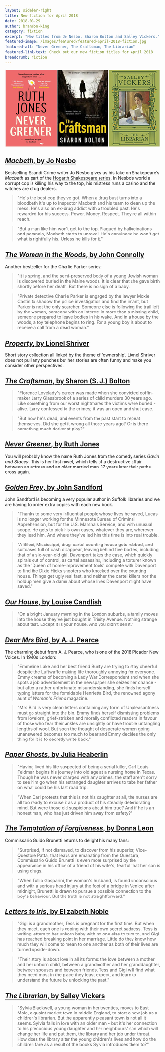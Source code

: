 ```yaml
---
layout: sidebar-right
title: New fiction for April 2018
date: 2018-03-29
author: brandon-king
category: fiction
excerpt: "New titles from Jo Nesbo, Sharon Bolton and Salley Vickers."
featured-image: /images/featured/featured-april-2018-fiction.jpg
featured-alt: "Never Greener, The Craftsman, The Librarian"
featured-link-text: Check out our new fiction titles for April 2018
breadcrumb: fiction
---
```


![Never Greener, The Craftsman, The Librarian](/images/featured/featured-april-2018-fiction.jpg)

## [<cite>Macbeth</cite>, by Jo Nesbo](https://suffolk.spydus.co.uk/cgi-bin/spydus.exe/ENQ/OPAC/BIBENQ?BRN=2352814)

Bestselling Scandi Crime writer Jo Nesbo gives us his take on Shakepeare’s <cite>Macbeth</cite> as part of the [Hogarth Shakespeare series](/new-suggestions/articles/hogarth-shakespeare-project/). In Nesbo’s world a corrupt cop is killing his way to the top, his mistress runs a casino and the witches are drug dealers.

> "He's the best cop they've got. When a drug bust turns into a bloodbath it's up to Inspector Macbeth and his team to clean up the mess. He's also an ex-drug addict with a troubled past. He's rewarded for his success. Power. Money. Respect. They're all within reach.

> "But a man like him won't get to the top. Plagued by hallucinations and paranoia, Macbeth starts to unravel. He's convinced he won't get what is rightfully his. Unless he kills for it."

## [<cite>The Woman in the Woods</cite>, by John Connolly](https://suffolk.spydus.co.uk/cgi-bin/spydus.exe/ENQ/OPAC/BIBENQ?BRN=2349540)

Another bestseller for the Charlie Parker series:

> "It is spring, and the semi-preserved body of a young Jewish woman is discovered buried in the Maine woods. It is clear that she gave birth shortly before her death. But there is no sign of a baby.

> "Private detective Charlie Parker is engaged by the lawyer Moxie Castin to shadow the police investigation and find the infant, but Parker is not the only searcher. Someone else is following the trail left by the woman, someone with an interest in more than a missing child, someone prepared to leave bodies in his wake. And in a house by the woods, a toy telephone begins to ring. For a young boy is about to receive a call from a dead woman."

## [<cite>Property</cite>, by Lionel Shriver](https://suffolk.spydus.co.uk/cgi-bin/spydus.exe/ENQ/OPAC/BIBENQ?BRN=2352665)

Short story collection all linked by the theme of ‘ownership’. Lionel Shriver does not pull any punches but her stories are often funny and make you consider other perspectives.

## [<cite>The Craftsman</cite>, by Sharon (S. J.) Bolton](https://suffolk.spydus.co.uk/cgi-bin/spydus.exe/ENQ/OPAC/BIBENQ?BRN=2351366)

> "Florence Lovelady's career was made when she convicted coffin-maker Larry Glassbrook of a series of child murders 30 years ago. Like something from our worst nightmares the victims were buried - alive. Larry confessed to the crimes; it was an open and shut case.

> "But now he's dead, and events from the past start to repeat themselves. Did she get it wrong all those years ago? Or is there something much darker at play?"

## [<cite>Never Greener</cite>, by Ruth Jones](https://suffolk.spydus.co.uk/cgi-bin/spydus.exe/ENQ/OPAC/BIBENQ?BRN=2320466)

You will probably know the name Ruth Jones from the comedy series <cite>Gavin and Stacey</cite>. This is her first novel, which tells of a destructive affair between an actress and an older married man. 17 years later their paths cross again.

## [<cite>Golden Prey</cite>, by John Sandford](https://suffolk.spydus.co.uk/cgi-bin/spydus.exe/ENQ/OPAC/BIBENQ?BRN=2351379)

John Sandford is becoming a very popular author in Suffolk libraries and we are having to order extra copies with each new book.

> "Thanks to some very influential people whose lives he saved, Lucas is no longer working for the Minnesota Bureau of Criminal Apprehension, but for the U.S. Marshals Service, and with unusual scope. He gets to pick his own cases, whatever they are, wherever they lead him. And where they've led him this time is into real trouble.

> "A Biloxi, Mississippi, drug-cartel counting house gets robbed, and suitcases full of cash disappear, leaving behind five bodies, including that of a six-year-old girl. Davenport takes the case, which quickly spirals out of control, as cartel assassins, including a torturer known as the 'Queen of home-improvement tools' compete with Davenport to find the Dixie Hicks shooters who knocked over the counting house. Things get ugly real fast, and neither the cartel killers nor the holdup men give a damn about whose lives Davenport might have saved."

## [<cite>Our House</cite>, by Louise Candlish](https://suffolk.spydus.co.uk/cgi-bin/spydus.exe/ENQ/OPAC/BIBENQ?BRN=2350233)

> "On a bright January morning in the London suburbs, a family moves into the house they've just bought in Trinity Avenue. Nothing strange about that. Except it is your house. And you didn't sell it."

## [<cite>Dear Mrs Bird</cite>, by A. J. Pearce](https://suffolk.spydus.co.uk/cgi-bin/spydus.exe/ENQ/OPAC/BIBENQ?BRN=2352787)

The charming debut from A. J. Pearce, who is one of the 2018 Picador New Voices. In 1940s London:

> "Emmeline Lake and her best friend Bunty are trying to stay cheerful despite the Luftwaffe making life thoroughly annoying for everyone. Emmy dreams of becoming a Lady War Correspondent and when she spots a job advertisement in the newspaper she seizes her chance - but after a rather unfortunate misunderstanding, she finds herself typing letters for the formidable Henrietta Bird, the renowned agony aunt of <cite>Woman's Friend</cite> magazine.

> "Mrs Bird is very clear: letters containing any form of Unpleasantness must go straight into the bin. Emmy finds herself dismissing problems from lovelorn, grief-stricken and morally conflicted readers in favour of those who fear their ankles are unsightly or have trouble untangling lengths of wool. But soon the thought of desperate women going unanswered becomes too much to bear and Emmy decides the only thing for it is to secretly write back."

## [<cite>Paper Ghosts</cite>, by Julia Heaberlin](https://suffolk.spydus.co.uk/cgi-bin/spydus.exe/ENQ/OPAC/BIBENQ?BRN=2352704)

> "Having lived his life suspected of being a serial killer, Carl Louis Feldman begins his journey into old age at a nursing home in Texas. Though he was never charged with any crimes, the staff aren't sorry to see him go when his estranged daughter arrives to take her father on what could be his last road trip.

> "When Carl protests that this is not his daughter at all, the nurses are all too ready to excuse it as a product of his steadily deteriorating mind. But were those old suspicions about him true? And if he is an honest man, who has just driven him away from safety?"

## [<cite>The Temptation of Forgiveness</cite>, by Donna Leon](https://suffolk.spydus.co.uk/cgi-bin/spydus.exe/ENQ/OPAC/BIBENQ?BRN=2352868)

Commissario Guido Brunetti returns to delight his many fans:

> "Surprised, if not dismayed, to discover from his superior, Vice-Questore Patta, that leaks are emanating from the Questura, Commissario Guido Brunetti is even more surprised by the appearance in his office of a friend of his wife's, fearful that her son is using drugs.

> "When Tullio Gasparini, the woman's husband, is found unconscious and with a serious head injury at the foot of a bridge in Venice after midnight, Brunetti is drawn to pursue a possible connection to the boy's behaviour. But the truth is not straightforward."

## [<cite>Letters to Iris</cite>, by Elizabeth Noble](https://suffolk.spydus.co.uk/cgi-bin/spydus.exe/ENQ/OPAC/BIBENQ?BRN=2352705)

> "Gigi is a grandmother, Tess is pregnant for the first time. But when they meet, each one is coping with their own secret sadness. Tess is writing letters to her unborn baby with no one else to turn to, and Gigi has reached breaking point in her marriage. Little do they know how much they will come to mean to one another as both of their lives are turned upside-down.

> "Their story is about love in all its forms: the love between a mother and her unborn child, between a grandmother and her granddaughter, between spouses and between friends. Tess and Gigi will find what they need most in the place they least expect, and learn to understand the future by unlocking the past."

## [<cite>The Librarian</cite>, by Salley Vickers](https://suffolk.spydus.co.uk/cgi-bin/spydus.exe/ENQ/OPAC/BIBENQ?BRN=2353564)

> "Sylvia Blackwell, a young woman in her twenties, moves to East Mole, a quaint market town in middle England, to start a new job as a children's librarian. But the apparently pleasant town is not all it seems. Sylvia falls in love with an older man - but it's her connection to his precocious young daughter and her neighbours' son which will change her life and put them, the library and her job under threat. How does the library alter the young children's lives and how do the children fare as a result of the books Sylvia introduces them to?"
